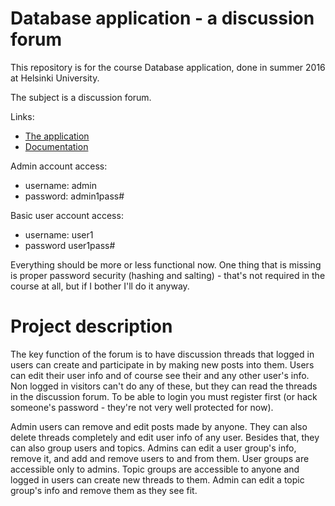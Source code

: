 # Database application - a discussion forum

This repository is for the course Database application, done in summer 2016 at Helsinki University.

The subject is a discussion forum.

Links:

* [The application](http://tuomokar.users.cs.helsinki.fi/tsoha/)
* [Documentation](https://github.com/tuomokar/Tsoha-Bootstrap/tree/master/doc/documentation.pdf)

Admin account access:
- username: admin
- password: admin1pass#

Basic user account access:
- username: user1
- password user1pass#

Everything should be more or less functional now. One thing that is missing is proper password security (hashing and salting) - that's not required in the course at all, but if I bother I'll do it anyway.

# Project description

The key function of the forum is to have discussion threads that logged in users can create and participate in by making new posts into them. Users can edit their user info and of course see their and any other user's info. Non logged in visitors can't do any of these, but they can read the threads in the discussion forum. To be able to login you must register first (or hack someone's password - they're not very well protected for now).

Admin users can remove and edit posts made by anyone. They can also delete threads completely and edit user info of any user. Besides that, they can also group users and topics. Admins can edit a user group's info, remove it, and add and remove users to and from them. User groups are accessible only to admins. Topic groups are accessible to anyone and logged in users can create new threads to them. Admin can edit a topic group's info and remove them as they see fit.
